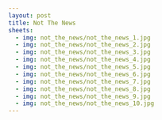 ```yaml
---
layout: post
title: Not The News
sheets:
  - img: not_the_news/not_the_news_1.jpg
  - img: not_the_news/not_the_news_2.jpg
  - img: not_the_news/not_the_news_3.jpg
  - img: not_the_news/not_the_news_4.jpg
  - img: not_the_news/not_the_news_5.jpg
  - img: not_the_news/not_the_news_6.jpg
  - img: not_the_news/not_the_news_7.jpg
  - img: not_the_news/not_the_news_8.jpg
  - img: not_the_news/not_the_news_9.jpg
  - img: not_the_news/not_the_news_10.jpg
---
```


